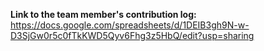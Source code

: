 
**Link to the team member's contribution log:** https://docs.google.com/spreadsheets/d/1DEIB3gh9N-w-D3SjGw0r5c0fTkKWD5Qyv6Fhg3z5HbQ/edit?usp=sharing
